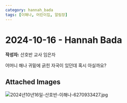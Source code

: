 ```yaml
---
category: hannah_bada
tags: [이해나, 어린이집, 알림장]
---
```


# 2024-10-16 - Hannah Bada

**작성자:** 산호반 교사 임은자  

어머니 해나 귀밑에 긁힌 자국이 있던데 혹시 아실까요?

## Attached Images
![2024년10년16일-산호반-이해나-6270933427.jpg](d:\Users\hannah\Downloads\kids\photo\2024년10년16일-산호반-이해나-6270933427.jpg)

